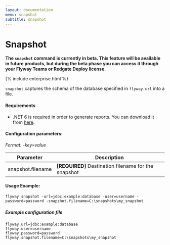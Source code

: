 ```yaml
---
layout: documentation
menu: snapshot
subtitle: snapshot
---
```


# Snapshot

**The `snapshot` command is currently in beta. This feature will be available in future products, but during the beta phase you can access it through your Flyway Teams or Redgate Deploy license.**

{% include enterprise.html %}

`snapshot` captures the schema of the database specified in `flyway.url` into a file.

#### Requirements
- .NET 6 is required in order to generate reports. You can download it from [here](https://dotnet.microsoft.com/en-us/download/dotnet/6.0).

#### Configuration parameters:
 _Format: -key=value_

| Parameter                    | Description
| ---------------------------- | -----------------------------------------------------------
|    snapshot.filename         | **[REQUIRED]** Destination filename for the snapshot

#### Usage Example:
```
flyway snapshot -url=jdbc:example:database -user=username -password=password -snapshot.filename=C:\snapshots\my_snapshot
```

##### Example configuration file

```properties
flyway.url=jdbc:example:database
flyway.user=username
flyway.password=password
flyway.snapshot.filename=C:\snapshots\my_snapshot
```
